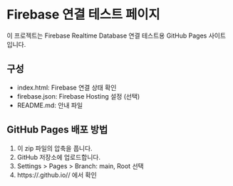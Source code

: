 
# Firebase 연결 테스트 페이지

이 프로젝트는 Firebase Realtime Database 연결 테스트용 GitHub Pages 사이트입니다.

## 구성
- index.html: Firebase 연결 상태 확인
- firebase.json: Firebase Hosting 설정 (선택)
- README.md: 안내 파일

## GitHub Pages 배포 방법
1. 이 zip 파일의 압축을 풉니다.
2. GitHub 저장소에 업로드합니다.
3. Settings > Pages > Branch: main, Root 선택
4. https://<username>.github.io/<repo>/ 에서 확인
